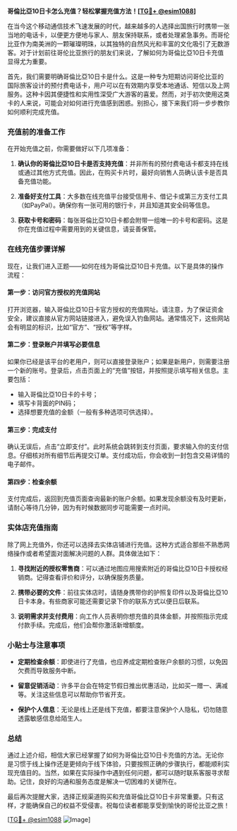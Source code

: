 **哥倫比亞10日卡怎么充值？轻松掌握充值方法！[[TG💪+ @esim1088](https://t.me/s/esim1088)]**

在当今这个移动通信技术飞速发展的时代，越来越多的人选择出国旅行时携带一张当地的电话卡，以便更方便地与家人、朋友保持联系，或者处理紧急事务。而哥伦比亚作为南美洲的一颗璀璨明珠，以其独特的自然风光和丰富的文化吸引了无数游客。对于计划前往哥伦比亚旅行的朋友们来说，了解如何为哥倫比亞10日卡充值显得尤为重要。

首先，我们需要明确哥倫比亞10日卡是什么。这是一种专为短期访问哥伦比亚的国际旅客设计的预付费电话卡，用户可以在有效期内享受本地通话、短信以及上网服务。这种卡因其便捷性和实用性深受广大游客的喜爱。然而，对于初次使用这类卡的人来说，可能会对如何进行充值感到困惑。别担心，接下来我们将一步步教你如何顺利完成充值。

### 充值前的准备工作

在开始充值之前，你需要做好以下几项准备：

1. **确认你的哥倫比亞10日卡是否支持充值**：并非所有的预付费电话卡都支持在线或通过其他方式充值。因此，在购买卡片时，最好向销售人员确认该卡是否具备充值功能。
   
2. **准备好支付工具**：大多数在线充值平台接受信用卡、借记卡或第三方支付工具（如PayPal）。确保你有一张可用的银行卡，并且知道其安全码等信息。
   
3. **获取卡号和密码**：每张哥倫比亞10日卡都会附带一组唯一的卡号和密码。这是你在充值过程中需要用到的关键信息，请妥善保管。

### 在线充值步骤详解

现在，让我们进入正题——如何在线为哥倫比亞10日卡充值。以下是具体的操作流程：

#### 第一步：访问官方授权的充值网站

打开浏览器，输入哥倫比亞10日卡官方授权的充值网址。请注意，为了保证资金安全，建议直接从官方网站链接进入，避免误入钓鱼网站。通常情况下，这些网站会有明显的标识，比如“官方”、“授权”等字样。

#### 第二步：登录账户并填写必要信息

如果你已经是该平台的老用户，则可以直接登录账户；如果是新用户，则需要注册一个新的账号。登录后，点击页面上的“充值”按钮，并按照提示填写相关信息。主要包括：

- 输入哥倫比亞10日卡的卡号；
- 填写卡背面的PIN码；
- 选择想要充值的金额（一般有多种选项可供选择）。

#### 第三步：完成支付

确认无误后，点击“立即支付”。此时系统会跳转到支付页面，要求输入你的支付信息。仔细核对所有细节后再提交订单。支付成功后，你会收到一封包含交易详情的电子邮件。

#### 第四步：检查余额

支付完成后，返回到充值页面查询最新的账户余额。如果发现余额没有及时更新，请耐心等待几分钟，因为有时候数据同步可能需要一点时间。

### 实体店充值指南

除了网上充值外，你还可以选择去实体店铺进行充值。这种方式适合那些不熟悉网络操作或者希望面对面解决问题的人群。具体做法如下：

1. **寻找附近的授权零售商**：可以通过地图应用搜索附近的哥倫比亞10日卡授权经销商。记得查看评价和评分，以确保服务质量。
   
2. **携带必要的文件**：前往实体店时，请随身携带你的护照复印件以及哥倫比亞10日卡本身。有些商家可能还需要记录下你的联系方式以便日后联系。

3. **说明需求并支付费用**：向工作人员表明你想充值的具体金额，并按照指示完成付款手续。完成后，他们会帮你激活新增额度。

### 小贴士与注意事项

- **定期检查余额**：即使进行了充值，也应养成定期检查账户余额的习惯，以免因欠费而导致服务中断。
  
- **留意促销活动**：许多平台会在特定节假日推出优惠活动，比如买一赠一、满减等。关注这些信息可以帮助你节省开支。

- **保护个人信息**：无论是线上还是线下充值，都要注意保护个人隐私，切勿随意透露敏感信息给陌生人。

### 总结

通过上述介绍，相信大家已经掌握了如何为哥倫比亞10日卡充值的方法。无论你是习惯于线上操作还是更倾向于线下体验，只要按照正确的步骤执行，都能顺利实现充值目的。当然，如果在实际操作中遇到任何问题，都可以随时联系客服寻求帮助。记住，良好的沟通和服务态度是解决一切困难的关键所在。

最后再次提醒大家，选择正规渠道购买和充值哥倫比亞10日卡非常重要。只有这样，才能确保自己的权益不受侵害。祝每位读者都能享受到愉快的哥伦比亚之旅！

[[TG💪+ @esim1088](https://t.me/s/esim1088) ![Image](https://i.postimg.cc/4NQfJmqS/Snipaste-2025-05-13-00-14-12.png)]